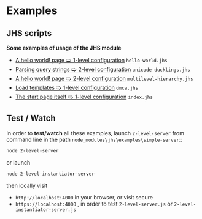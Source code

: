 # Examples
## JHS scripts
**Some examples of usage of the JHS module**
* [A hello world! page 🢡 1-level configuration](simple-server/wwwroot/hello-world.jhs) `hello-world.jhs`
* [Parsing query strings 🢡 2-level configuration](simple-server/wwwroot/unicode-ducklings.jhs) `unicode-ducklings.jhs`
* [A hello world! page 🢡 2-level configuration](simple-server/wwwroot/multilevel-hierarchy.jhs) `multilevel-hierarchy.jhs`
* [Load templates 🢡 1-level configuration](simple-server/wwwroot/dmca.jhs) `dmca.jhs`
* [The start page itself 🢡 1-level configuration](simple-server/wwwroot/index.jhs) `index.jhs`

## Test / Watch 
In order to **test/watch** all these examples, launch `2-level-server` from command line in the path `node_modules\jhs\examples\simple-server`::
```sh
node 2-level-server
```
or launch 
```sh
node 2-level-instantiator-server
```
then locally visit 
* `http://localhost:4000`  in your browser, or visit secure
* `https://localhost:4000` , in order to test `2-level-server.js` or `2-level-instantiator-server.js`
